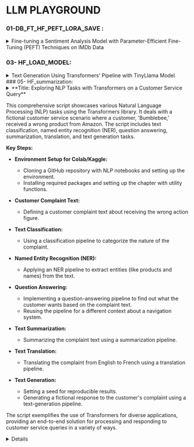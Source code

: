 # LLM PLAYGROUND

### 01-DB_FT_HF_PEFT_LORA_SAVE : 
<details>
  <summary> Fine-tuning a Sentiment Analysis Model with Parameter-Efficient Fine-Tuning (PEFT) Techniques on IMDb Data</summary>

**Imports:**<br>
Libraries for datasets, models, tokenizers, training, and evaluation from transformers, datasets, and other packages.

**Dataset:**<br>
Loading a truncated IMDb dataset from a personal repository.
Model Setup:

Initialization of the DistilBERT model (with an option for RoBERTa) for sequence classification.
Setting up label mappings for sentiment classification (Positive/Negative).

**Data Preprocessing:**<br>
Tokenization of the text data with special handling for padding tokens.

**Evaluation Setup:**<br>
Loading the accuracy metric from the evaluate library.
Defining a function to compute metrics (accuracy) for model evaluation.
Apply Untrained Model to Text:

Running the untrained model on a list of example sentences to predict their sentiment.

**Model Training:**<br>
Configuring parameters for PEFT (Parameter-efficient Fine-tuning).
Displaying trainable parameters of the model.
Setting hyperparameters for training (learning rate, batch size, epochs).
Initializing the Trainer with model, training arguments, datasets, tokenizer, and data collator.
Commencing the training process.

**Generate Prediction:**<br>
Moving the model to a specific device (MPS or CPU) for inference.
Predicting sentiments of the example sentences with the trained model.

**Push Model to Hub:**<br>
Providing two options for Hugging Face Hub login: Notebook login and key login.
Setting up identifiers for pushing the model and trainer to the Hugging Face Hub.
Optional - Load PEFT Model for Inference:

Instructions on how to load a PEFT model from the hub for inference purposes.
</details>

### 03- HF_LOAD_MODEL: 
<details>
  <summary> Text Generation Using Transformers' Pipeline with TinyLlama Model </summary>

This simple script demonstrates the use of the Transformers library for text generation by utilizing a high-level helper called 'pipeline'. It specifically employs the TinyLlama model to generate text based on a given prompt.

**Key Steps:**

- **Library Installation:**
  - Installing the `transformers` package, which provides tools for natural language processing tasks.

- **Pipeline Initialization:**
  - Importing the `pipeline` function from the Transformers library.
  - Initializing a text generation pipeline using the "TinyLlama/TinyLlama-1.1B-Chat-v1.0" model.

- **Text Generation:**
  - Using the pipeline to generate text based on the prompt "the capital of France is".<details>


### 04- HF_LOCAL_from_pretrained: 
<details>
  <summary> **Title: Interactive Text Generation with TinyLlama Chat Model Using Transformers**
 </summary>
</details>
This script demonstrates an interactive approach to text generation using the TinyLlama Chat model. 
It is designed to handle diverse conversational queries, showcasing the model's ability to respond to various prompts in a chat-like format.

**Key Steps:**

- **Setting Up the Environment:**
  - Installing the latest version of the `transformers` library.

- **Model and Tokenizer Initialization:**
  - Specifying the path to the TinyLlama model.
  - Importing and initializing the `AutoTokenizer` from the Transformers library with the TinyLlama model.

- **Model Configuration:**
  - Importing `AutoModelForCausalLM` for causal language modeling.
  - Loading the TinyLlama model with specific configurations such as data type (`torch.bfloat16`) and automatic device mapping.

- **Interactive Text Generation:**
  - Defining a user message for the model to respond to.
  - Preprocessing the input message using the tokenizer to fit the chat model's format.
  - Generating a response from the model based on the input message.
  - Decoding the generated response for readability.

- **Multiple Conversational Scenarios:**
  - The script includes different conversational prompts:
    - A user asking for travel recommendations.
    - Requesting vegetarian dish recipes for a friend.
    - A quirky question about eating helicopters.
  - For each scenario, the process of tokenizing the message, generating a response, and decoding it is repeated.<details>
</details>
### 05- HF_summarization: 
<details>
  <summary> **Title: Exploring NLP Tasks with Transformers on a Customer Service Query** </summary>
</details>

This comprehensive script showcases various Natural Language Processing (NLP) tasks using the Transformers library. It deals with a fictional customer service scenario where a customer, 'Bumblebee,' received a wrong product from Amazon. The script includes text classification, named entity recognition (NER), question answering, summarization, translation, and text generation tasks.

**Key Steps:**

- **Environment Setup for Colab/Kaggle:**
  - Cloning a GitHub repository with NLP notebooks and setting up the environment.
  - Installing required packages and setting up the chapter with utility functions.

- **Customer Complaint Text:**
  - Defining a customer complaint text about receiving the wrong action figure.

- **Text Classification:**
  - Using a classification pipeline to categorize the nature of the complaint.

- **Named Entity Recognition (NER):**
  - Applying an NER pipeline to extract entities (like products and names) from the text.

- **Question Answering:**
  - Implementing a question-answering pipeline to find out what the customer wants based on the complaint text.
  - Reusing the pipeline for a different context about a navigation system.

- **Text Summarization:**
  - Summarizing the complaint text using a summarization pipeline.

- **Text Translation:**
  - Translating the complaint from English to French using a translation pipeline.

- **Text Generation:**
  - Setting a seed for reproducible results.
  - Generating a fictional response to the customer's complaint using a text-generation pipeline.

The script exemplifies the use of Transformers for diverse applications, providing an end-to-end solution for processing and responding to customer service queries in a variety of ways.<details>

### 06- LangChain_HF_Models_Locally: 
<details>
  <summary> **Interactive Question Answering with Various Models** </summary>
</details>

This script sets up an interactive environment for question-answering using different language models. It utilizes the `langchain` and `transformers` libraries to create chains of Large Language Models (LLMs) with custom prompt templates for generating responses to questions.

**Setup and Configuration:**

- Install required libraries including `langchain`, `transformers`, and `sentence_transformers`.
- Set up the environment variable for Hugging Face Hub API token.
- Define a custom prompt template for the LLM chains.

**LLM Chains with Different Models:**

1. **TinyLlama Model:**
   - Initialize an LLM chain using the TinyLlama model.
   - Run the chain with questions about the capital of France and a region for wine-growing in France.

2. **BlenderBot Model:**
   - Set up another LLM chain using the BlenderBot model (commented out in the script).

3. **FLAN-T5 Model:**
   - Configure a local LLM using FLAN-T5, a smaller model for text-to-text generation.
   - Run a question through the pipeline and print the output.

4. **GPT-2 Medium Model:**
   - Set up GPT-2 Medium for text generation.
   - Use the LLM chain with GPT-2 Medium to answer a question about the capital of France.

5. **BlenderBot Model for Text-to-Text Generation:**
   - Configure a local LLM with BlenderBot for text-to-text generation.
   - Run the LLM chain with a question about wine-growing areas in France.

**Embedding Experiments:**

- Utilize `HuggingFaceEmbeddings` for embedding queries and documents using a sentence transformer model.
- Optionally, set up `HuggingFaceHubEmbeddings` for feature extraction (commented out in the script).

**Overall, the script demonstrates a flexible approach to question answering and text generation using a variety of models, each suited for different types of NLP tasks.**

<details>

### 07- Langchain_OpenAI_Run_Code_Agent: 
<details>
  <summary> **Advanced Python Coding Assistance with Language Models** </summary>
</details>

This script showcases a sophisticated implementation of language models for executing and assisting with Python code. It leverages the `langchain` library to create agents that can understand, write, and execute Python code in response to various queries.

**Setup and Configuration:**

- Installation of necessary libraries like `langchain`, `huggingface_hub`, `transformers`, and `sentence_transformers`.
- Setting up Hugging Face Hub API token for authentication.

**Agent and Executor Creation:**

1. **Creating Agents with OpenAI Model:**
   - Define a prompt template and create an agent using OpenAI's Chat model.
   - Initialize an `AgentExecutor` to execute the agent with Python REPL (Read-Eval-Print Loop) tool.

2. **Creating Agents with Anthropic Model:**
   - Define a similar prompt template for a react agent using the Anthropic model.
   - Set up an `AgentExecutor` for this react agent.

**Agent Execution:**

- Execute agents with different input queries, including writing a simple neural network in PyTorch and finding the 10th Fibonacci number.

**Python REPL Utilization:**

- Use Python REPL to execute simple Python commands.
- Create a tool for Python REPL execution.

**Generating Python Code with OpenAI Model:**

- Generate Python code for a given instruction using OpenAI's language model.

**Chain and Agent Creation for Code Generation:**

- Create a chain for generating Python functions based on user input.
- Set up an agent for Python coding assistance, configuring it for zero-shot reactions with description and integrating Python REPL as a tool.

**Executing Agent for Python Tasks:**

- Run the agent with a Python coding task (finding the 10th Fibonacci number).

**Overall, the script demonstrates an advanced usage of language models and custom agents for automating Python code generation and execution, providing a versatile tool for coding assistance.**<details>

### 08- : 
<details>
  <summary> Integrating OpenAI and SERP API with Langchain for Information Retrieval </summary>
</details>

This script demonstrates how to use the Langchain library to create an intelligent agent that can answer questions by integrating OpenAI's language model and the SERP API for web search. It's set up in a Jupyter/Colab notebook environment and is designed to answer various types of queries.

**Setup and Requirements:**

- installations of `langchain`, `openai`, and `google-search-results`.

**Agent Configuration:**

- Importing and initializing necessary modules from Langchain and OpenAI.
- Setting up environmental variables for OpenAI and SERP API keys.

**Tool and Agent Integration:**

- Description of various tools (like `serpapi`, `wolfram-alpha`, `requests`, etc.) that can be integrated into the agent for different functionalities.
- Initialization of the SERP API tool.
- Creation of an intelligent agent using the OpenAI model and SERP API tool.
- Setting the agent to operate in a zero-shot reaction mode with descriptive capabilities.

**Agent Execution:**

- Running the agent with a sample query ("Who is Eminem?") to demonstrate its ability to retrieve and process information.

**Overall, the script illustrates the capability to create a versatile agent that can understand and respond to a wide range of queries, combining the power of advanced language models with web search tools.**<details>

### 09- Mistral_7B_HF_Client_Gradio: 
<details>
  <summary>**Generating Text with Mistral AI Model and Gradio Chat Interface**</summary>
</details>

This script uses the Mistral AI model from Hugging Face for text generation, implementing an interactive Gradio chat interface. It showcases the ability to generate conversational responses based on user inputs and model parameters.

**Key Components and Steps:**

1. **Mistral AI Model API Call:**
   - Use a curl command to make a POST request to the Mistral AI model API, requesting it to "Explain banking as a pirate" with a specific token limit.

2. **Setting Up Environment:**
   - Install the `huggingface_hub` and `gradio` Python packages.

3. **Inference Client Configuration:**
   - Initialize the `InferenceClient` from Hugging Face Hub with the specified Mistral AI model.

4. **Text Generation with Custom Prompt:**
   - Generate text using the Mistral AI model with a custom prompt and different token limits.
   - Utilize streaming to receive a generator of responses for more dynamic interaction.

5. **Prompt Formatting Function:**
   - Define a function `format_prompt` to structure the chat history and the current user message into a format suitable for the model.

6. **Gradio Interface for Interactive Chat:**
   - Implement a `generate` function that receives a user prompt, history, and generation parameters, then calls the Mistral AI model to generate responses.
   - Set up various sliders for model parameters like temperature, max new tokens, top-p sampling, and repetition penalty, allowing users to tweak these parameters.
   - Create a Gradio `ChatInterface` using the `generate` function and additional sliders as inputs.

7. **Launching Gradio Interface:**
   - Use Gradio's `queue` and `launch` methods to start the interactive chat interface with debugging enabled.

**Overall, the script combines advanced NLP model inference with an interactive frontend, creating a versatile platform for engaging with an AI-driven chatbot.**<details>

### 10- Mistral-Finetune-Video_Game_Reviews: 
<details>
  <summary>**Fine-tuning Mistral 7B using QLoRA Method**</summary>
</details>**Script Overview: Fine-tuning Mistral 7B using QLoRA Method**

This comprehensive script guides through the process of fine-tuning the Mistral 7B model using QLoRA (Quantization and Low-Rank Adaptation), showcasing steps from setting up the environment to training and inference.

**Key Steps and Features:**

- **Introduction and Resource Links:** 
  - Provides links to relevant resources like Brev Dev Console, Docs, Templates, and Discord for support.

- **Fine-tuning Objective:**
  - Focuses on fine-tuning Mistral 7B with QLoRA for improved performance.

- **Environment and Dependency Setup:**
  - Installs required Python packages (`bitsandbytes`, `transformers`, `peft`, `accelerate`, `datasets`, `scipy`, `ipywidgets`) and configures the environment.

- **Accelerator Setup:**
  - Configures the Accelerator for potentially more efficient training.

- **Dataset Loading:**
  - Loads the `gem/viggo` dataset for training, evaluation, and testing.

- **Base Model Loading:**
  - Loads the Mistral 7B model with 4-bit quantization using `bitsandbytes`.

- **Tokenizer Configuration:**
  - Sets up the tokenizer with specific parameters (like padding and token addition).

- **Tokenization and Data Preparation:**
  - Tokenizes the dataset and prepares it for the training process.

- **Model Training Preparation:**
  - Sets up the LoRA configuration for fine-tuning.
  - Prepares the model with `prepare_model_for_kbit_training`.

- **Weighs & Biases Integration:**
  - Optional integration with Weighs & Biases for tracking training metrics.

- **Training Execution:**
  - Executes the training using Hugging Face's `Trainer` with specified parameters.

- **Inference and Evaluation:**
  - Demonstrates how to load the fine-tuned model and perform inference.
  - Compares the base and fine-tuned models' performance on a test prompt.

- **Interactive Inference Demonstration:**
  - An example showing how to generate responses from the fine-tuned model.

**Conclusion and Further Resources:**
- Concludes with a successful demonstration of fine-tuning and encourages feedback and further discussion on platforms like Discord.

**Overall, this script provides a detailed walkthrough for fine-tuning a large language model, catering to those interested in advanced NLP tasks and model optimization.**<details>


### 12- PDF_Custom_Knowledge_LLM_FAISS_LangChain: 
<details>
  <summary> **Building a Document-Based Conversational Chatbot with LangChain and OpenAI** </summary>
</details>This script showcases a comprehensive approach to building a conversational chatbot that can answer questions based on the content of a specific document – in this case, the seminal paper "Attention Is All You Need." The process involves extracting text from the document, creating embeddings, setting up a similarity search, and then integrating this with a question-answering system powered by a large language model (LLM). The chatbot also maintains a chat history for context-aware responses.

Here’s a breakdown of the key steps:

1. **Environment Setup:**
   - Installs necessary libraries including `langchain`, `pandas`, `matplotlib`, `tiktoken`, `textract`, `transformers`, `openai`, and `faiss-cpu`.

2. **PDF Loading and Text Extraction:**
   - Loads the PDF document ("attention_is_all_you_need.pdf") and offers two methods for text extraction:
     - Simple Method: Splits the PDF by pages using `PyPDFLoader`.
     - Advanced Method: Extracts text from the PDF using `textract`, then splits it into smaller chunks based on token count using `RecursiveCharacterTextSplitter`.

3. **Tokenization and Visualization:**
   - Tokenizes the text using GPT-2 tokenizer and visualizes the distribution of token counts in the chunks to ensure effective chunking.

4. **Embeddings and Vector Database Creation:**
   - Generates embeddings for the text chunks using `OpenAIEmbeddings`.
   - Creates a vector database using FAISS to enable efficient similarity search.

5. **Similarity Search Test:**
   - Performs a test similarity search using a sample query to ensure the setup is functioning correctly.

6. **Setting Up QA Chain:**
   - Loads a QA chain using `OpenAI` model to integrate the similarity search with user queries.

7. **Chatbot Interface:**
   - Creates a conversational retrieval chain using `ConversationalRetrievalChain.from_llm`.
   - Sets up an interactive chat interface using IPython widgets. This interface takes user queries, performs similarity search, and uses the QA chain to generate responses.
   - Maintains a chat history for context-aware conversational capabilities.

8. **Usage:**
   - Users can interact with the chatbot by typing questions into the input box. The chatbot will retrieve relevant information from the document and generate responses accordingly.

This script effectively combines text extraction, NLP, embeddings, similarity search, and conversational AI to create a chatbot capable of providing specific information based on a given document. It demonstrates advanced use of Python libraries and APIs for NLP and AI-driven chat systems.<details>

### 13- PDF_Summarizer_Langchain_OpenAI.py : 
<details>
  <summary> **PDF Summarization Tool with Gradio Interface and LangChain** </summary>
</details>

This script focuses on creating an easy-to-use tool for summarizing PDF documents using a combination of LangChain and OpenAI's Large Language Models. The tool is made accessible through a Gradio interface, enabling users to upload a PDF and receive a concise summary.

**Key Steps and Features:**

1. **Library Installation:**
   - Installs `gradio`, `openai`, `pypdf`, `tiktoken`, `langchain`, and `langchain-openai` for building the summarization tool and interface.

2. **OpenAI API Key Setup:**
   - Sets up the OpenAI API key from the user's Google Colab environment.

3. **Gradio Interface Development:**
   - Uses Gradio to build a user-friendly interface for the summarization tool.

4. **PDF Loader and Summarization Chain:**
   - Utilizes `PyPDFLoader` to load and split the PDF into documents.
   - Creates a summarization chain with LangChain, specifically designed to summarize the content of the loaded documents.

5. **Summarize Function:**
   - Defines the `summarize_pdf` function, which takes a path to a PDF file, loads the content, and returns a summarized version of the text.

6. **Interactive Interface:**
   - The Gradio interface includes an input textbox for the PDF file path and an output textbox for displaying the summary.
   - The interface provides a straightforward method for users to get summaries of PDF documents.

7. **Launch and Sharing:**
   - The Gradio interface is launched and made shareable, allowing anyone with the link to access and use the tool.

**Usage:**
- Users can upload or specify the path of a PDF document and receive a summary of its content through a simple and interactive web interface. This tool can be particularly useful for quickly understanding the contents of lengthy documents without reading them in their entirety.

**Summary:**
- This script demonstrates the practical application of combining NLP models with user-friendly web interfaces to create useful tools for summarizing documents, showcasing the potential of AI in enhancing information accessibility and efficiency.<details>

### 14- Phi2_SFT_FT_Health: 
<details>
  <summary> **Fine-Tuning PHI-2 Model for Mental Health Conversations with TRL and LoRA** </summary>
</details>

This script details the process of fine-tuning the PHI-2 model from Microsoft for a specialized task: generating responses for mental health counseling conversations. The process involves preparing the dataset, fine-tuning with Token Reward Learning (TRL) and Low-Rank Adaptation (LoRA), and generating responses using the fine-tuned model.

**Key Steps and Features:**

1. **Installation of Dependencies:**
   - Installs Python packages such as `torch`, `peft`, `bitsandbytes`, `trl`, `accelerate`, `einops`, `tqdm`, `scipy`, and more.

2. **Loading the Dataset:**
   - Loads a specific dataset (`Amod/mental_health_counseling_conversations`) from Hugging Face’s dataset library.

3. **Data Processing:**
   - Converts the dataset into a DataFrame and formats the data into a specific structure for training.

4. **Model and Tokenizer Setup:**
   - Initializes the PHI-2 model and tokenizer, configuring them for fine-tuning.
   - Configures the tokenizer to add an end-of-sequence token and sets the padding side.

5. **Base Model Preparation:**
   - Sets up the PHI-2 model with specific configurations, including low memory usage and potential quantization settings.

6. **LoRA Configuration and Training Arguments:**
   - Prepares the model for fine-tuning using PEFT's LoRA configurations.
   - Sets training arguments including batch size, gradient accumulation, learning rate, and others.

7. **Fine-Tuning with SFTTrainer:**
   - Utilizes `SFTTrainer` from the TRL package for fine-tuning, passing the model, dataset, tokenizer, and training arguments.

8. **Model Fine-Tuning:**
   - Executes the fine-tuning process.

9. **Text Generation Post Fine-Tuning:**
   - Tests the fine-tuned model’s capability in generating responses to a sample mental health-related query.

10. **Merging and Saving Fine-Tuned Model:**
   - Reloads the base PHI-2 model in FP16 and merges it with the fine-tuned LoRA weights.
   - Reloads and adjusts the tokenizer for saving.

**Usage:**
- The script aims to adapt a large language model for more empathetic and appropriate responses in mental health counseling scenarios. It shows the capability of fine-tuning large models for specialized conversation tasks.

- This script exemplifies the use of advanced machine learning techniques and NLP libraries to fine-tune a large pre-trained model, focusing on a specific application in mental health counseling. It demonstrates the flexibility and power of transformer models in handling specialized conversational tasks.<details>

### 15- Semantic_Prompt_Router_Cosine_Similary_Langchain: 
<details>
  <summary> **Smart Subject-Specific Chatbot with LangChain and OpenAI** </summary>
</details>

This script demonstrates creating an intelligent chatbot using LangChain and OpenAI that can answer queries in specific subjects like physics, mathematics, and biology. The chatbot intelligently chooses the most relevant subject area based on the query and responds accordingly.

**Key Steps and Features:**

1. **Installation of Dependencies:**
   - Installs `langchain`, `langchain_core`, and `langchain_openai` packages, essential for building and running the chatbot.

2. **Creating Subject-Specific Templates:**
   - Defines templates for physics, mathematics, and biology, each with a unique style of response and expertise level. 

3. **OpenAI API Key Setup:**
   - Retrieves the OpenAI API key from Google Colab’s user data.

4. **Embeddings Initialization:**
   - Initializes `OpenAIEmbeddings` to create embeddings for the prompt templates.

5. **Generating Prompt Templates and Embeddings:**
   - Creates prompt templates for the three subjects and generates embeddings for each template using OpenAI embeddings.

6. **Prompt Router Function:**
   - Defines a `prompt_router` function to determine the most relevant template based on the query. It uses cosine similarity to compare the query embedding with the template embeddings and selects the most similar one.

7. **Chain Setup for Chatbot:**
   - Sets up a LangChain consisting of:
     - `RunnablePassthrough`: Passes the input query as-is.
     - `RunnableLambda`: Uses the `prompt_router` to select the appropriate prompt template.
     - `ChatOpenAI`: Uses OpenAI’s chat model to generate a response based on the selected template.
     - `StrOutputParser`: Parses the output into a string format.

8. **Executing Queries:**
   - The chatbot is tested with different queries to showcase its ability to switch contexts and templates based on the query's subject.

**Usage:**
- Users can input queries related to physics, mathematics, or biology, and the chatbot intelligently selects the relevant subject area to provide an expert response. It’s designed to acknowledge questions outside its expertise.

- This script highlights the flexibility of combining AI models with intelligent routing systems to create context-aware chatbots. It showcases the potential of LangChain and OpenAI in building specialized conversational agents that can cater to specific domains of knowledge.<details>

### 16- Semantic_Router_W/Aurelio: 
<details>
  <summary> **Semantic Router for Efficient Routing in Language Models** </summary>
</details>

This script introduces the Semantic Router library, an efficient method for routing queries to appropriate response categories in Large Language Models (LLMs). Semantic Router utilizes semantic vector space to significantly reduce routing time, making it a useful tool for enhancing LLM performance.

**Key Steps and Features:**

1. **Installation of Semantic Router:**
   - Installs the `semantic-router` library.

2. **Defining Routes:**
   - Creates `Route` objects, each mapping to specific example phrases. These routes serve as categories for classifying user queries.
   - Two routes are defined: `politics` and `chitchat`, with corresponding example phrases that would trigger these routes.

3. **Setting Up Encoder:**
   - Initializes an encoder using the OpenAIEncoder, which is used to generate embeddings for the routes.

4. **Creating RouteLayer:**
   - Sets up the `RouteLayer`, which takes text input (a query) and outputs the category (`Route`) it matches.
   - The `RouteLayer` is initialized with the encoder model and the list of defined routes.

5. **Testing the Router:**
   - Tests the `RouteLayer` with different queries to verify its ability to accurately classify them into the defined routes.
   - Queries matching the example phrases of `politics` and `chitchat` are accurately classified.
   - A query unrelated to the defined routes returns `None`, indicating no match found.

**Usage:**
- Users can input queries, and the Semantic Router efficiently determines the relevant category based on pre-defined routes. It’s particularly useful for applications where quick decision-making is required to route queries to specific response mechanisms in chatbots or virtual assistants.

**Conclusion:**
- This script highlights how semantic routing can be used to enhance the interactivity and efficiency of LLMs in handling diverse user queries. By reducing route-making time, Semantic Router offers a practical solution for categorizing and responding to user inputs in a wide range of conversational AI applications.<details>

### 17- : 
<details>
  <summary> **Tokenization with Transformers Library**</summary>
</details>

This script demonstrates tokenization of a given text using the BERT tokenizer from the Transformers library. Tokenization is the process of converting text into a sequence of tokens (words, subwords, or symbols) that can be processed by language models.

**Key Steps and Features:**

1. **Installing Transformers Library:**
   - Installs the `transformers` library, which provides access to pre-trained models and tokenizers.

2. **Tokenizer Initialization:**
   - Initializes the BERT tokenizer (`bert-base-uncased`) designed to tokenize English text in an uncased format (where text is converted to lowercase).

3. **Tokenizing Text:**
   - The script tokenizes a sample text, "Hello world \n", into tokens using the BERT tokenizer.
   - It then outputs the original text and its tokenized form, including token IDs (integer representations of tokens).

4. **Decoding Token IDs:**
   - Each token ID is decoded back to its corresponding token (word or subword).
   - The script prints each token with its corresponding token ID, demonstrating the mapping between the original text and the tokenized representation.

**Usage:**
- This script can be used as a basic example to understand how tokenization works in NLP models, particularly with BERT. It's helpful for preprocessing text data before feeding it into language models for various NLP tasks.

- The script provides a clear demonstration of tokenization, a fundamental step in preparing text data for natural language processing. It showcases the ease of using pre-built tokenizers from the Transformers library, highlighting the library's usefulness in NLP projects.<details>

### 18- 18-Transformers_From_Scratch_PACKAGE_to_HF_ALL_FILES: 
<details>
  <summary> **Advanced PyTorch Transformer and Hugging Face Model Integration** </summary>
</details>

This script presents an advanced implementation of creating and training a simple neural network model using PyTorch, integrating it with the Hugging Face ecosystem, and performing various operations like model saving, loading, and cloning. The process includes handling tokenization, data loading, model training, and interaction with the Hugging Face Hub.

**Key Features and Steps:**

1. **Library Installations and Imports:**
   - Installs necessary libraries including PyTorch, Transformers, and SafeTensors.
   - Imports various classes and functions for model building, data handling, and Hugging Face operations.

2. **Tokenizer Initialization:**
   - Initializes a tokenizer from the `transformers` library.

3. **Data Preprocessing and Dataset Creation:**
   - Processes text data, tokenizes it, and creates a PyTorch dataset suitable for training a model.

4. **Model Definition:**
   - Defines a minimal transformer model class and a simple neural network model for sequence classification.
   - The models include layers like embedding, multihead attention, and linear layers.

5. **Training Setup and Loop:**
   - Configures training parameters, loss function, and optimizer.
   - Runs a training loop, updating the model with each batch of data.

6. **Saving and Loading Model:**
   - Saves the trained model and its configuration as a `.bin` file and SafeTensors format.
   - Demonstrates loading the model's state dictionary and its contents.

7. **Integration with Hugging Face Hub:**
   - Creates a repository on Hugging Face, clones it, and pushes the model and configuration.
   - Demonstrates loading models from the Hugging Face Hub using TIMM and `transformers` libraries.

8. **Hugging Face Hub Operations:**
   - Uses `HuggingFaceHub` to perform operations like cloning models from the Hugging Face Hub.

**Usage and Application:**
- This script is ideal for advanced users familiar with PyTorch and Hugging Face, looking to build, train, save, and integrate custom models into the Hugging Face ecosystem.
- It showcases end-to-end workflow from model creation to deployment on Hugging Face Hub.

**Conclusion:**
- The script provides a comprehensive demonstration of integrating PyTorch models with the Hugging Face Hub, covering various aspects like training, saving, loading, and hub operations. It is an advanced example for users interested in leveraging both PyTorch and Hugging Face tools for model development and deployment.<details>

### 19- Youtube_Video_Transcript_Summarization_HF: 
<details>
  <summary> **Summarizing YouTube Video Transcript with Hugging Face Transformers** </summary>
</details>

This script extracts and summarizes the transcript of a YouTube video using the Hugging Face Transformers library and the YouTube Transcript API. It showcases how to automate the process of extracting meaningful summaries from online video content.

**Key Features and Steps:**

1. **Installation and Imports:**
   - Installs the `transformers` library for natural language processing and `youtube_transcript_api` for fetching YouTube video transcripts.

2. **YouTube Video Processing:**
   - Extracts the video ID from the provided YouTube video URL.
   - Uses `YouTubeTranscriptApi` to get the video transcript as a list of dictionaries containing text and timestamps.

3. **Transcript Extraction and Concatenation:**
   - Iterates over the transcript data, concatenating text entries to form a complete transcript string.

4. **Summarization Pipeline:**
   - Initializes a summarization pipeline using the `transformers` library.
   - Divides the transcript into chunks of 1000 characters to avoid overloading the summarization model.

5. **Iterative Summarization:**
   - Processes each chunk of text through the summarization pipeline.
   - Collects and concatenates the summarized output for each chunk.

6. **Final Output:**
   - Combines the individual summaries into a single string.
   - Prints the length and content of the summarized text.

**Usage and Application:**
- Ideal for summarizing lengthy video content, such as lectures, interviews, or documentaries.
- Helps users quickly understand the content of a video without watching it in full.
- Can be adapted for other video sources by modifying the transcript extraction method.

- The script demonstrates the use of modern NLP techniques to summarize video content. By leveraging the YouTube Transcript API and the Hugging Face Transformers library, it offers a practical solution for extracting and condensing information from videos into concise summaries.<details>

### 20- : 
<details>
  <summary> X </summary>
</details><details>

